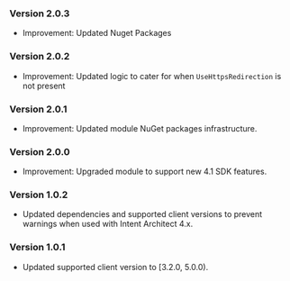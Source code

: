 ### Version 2.0.3

- Improvement: Updated Nuget Packages

### Version 2.0.2

- Improvement: Updated logic to cater for when `UseHttpsRedirection` is not present
 
### Version 2.0.1

- Improvement: Updated module NuGet packages infrastructure.

### Version 2.0.0

- Improvement: Upgraded module to support new 4.1 SDK features.

### Version 1.0.2

- Updated dependencies and supported client versions to prevent warnings when used with Intent Architect 4.x.

### Version 1.0.1

- Updated supported client version to [3.2.0, 5.0.0).
